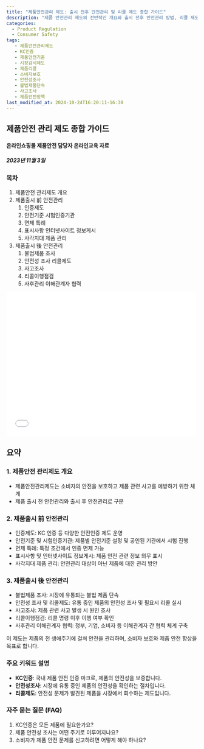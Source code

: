 ```yaml
---
title: "제품안전관리 제도: 출시 전후 안전관리 및 리콜 제도 종합 가이드"
description: "제품 안전관리 제도의 전반적인 개요와 출시 전후 안전관리 방법, 리콜 제도에 대한 종합적인 가이드를 제공합니다."
categories:
  - Product Regulation
  - Consumer Safety
tags:
   - 제품안전관리제도
   - KC인증
   - 제품안전기준
   - 시장감시제도
   - 제품리콜
   - 소비자보호
   - 안전성조사
   - 불법제품단속
   - 사고조사
   - 제품안전정책
last_modified_at: 2024-10-24T16:20:11-16:30
---
```


## 제품안전 관리 제도 종합 가이드
#### 온라인쇼핑몰 제품안전 담당자 온라인교육 자료
##### 2023년 11월 3일

### 목차
1. 제품안전 관리제도 개요
2. 제품출시 前 안전관리
   1. 인증제도
   2. 안전기준 시험인증기관
   3. 면제 특례
   4. 표시사항 인터넷사이트 정보게시
   5. 사각지대 제품 관리
3. 제품출시 後 안전관리
   1. 불법제품 조사
   2. 안전성 조사 리콜제도
   3. 사고조사
   4. 리콜이행점검
   5. 사후관리 이해관계자 협력


<embed src="/assets/제품안전관리 제도 설명자료 2023(제품출시후 중심)v3.7 - o.pdf" width="500" height="375" type="application/pdf">

## 요약

### 1. 제품안전 관리제도 개요
- 제품안전관리제도는 소비자의 안전을 보호하고 제품 관련 사고를 예방하기 위한 체계
- 제품 출시 전 안전관리와 출시 후 안전관리로 구분

### 2. 제품출시 前 안전관리
- 인증제도: KC 인증 등 다양한 안전인증 제도 운영
- 안전기준 및 시험인증기관: 제품별 안전기준 설정 및 공인된 기관에서 시험 진행
- 면제 특례: 특정 조건에서 인증 면제 가능
- 표시사항 및 인터넷사이트 정보게시: 제품 안전 관련 정보 의무 표시
- 사각지대 제품 관리: 안전관리 대상이 아닌 제품에 대한 관리 방안

### 3. 제품출시 後 안전관리
- 불법제품 조사: 시장에 유통되는 불법 제품 단속
- 안전성 조사 및 리콜제도: 유통 중인 제품의 안전성 조사 및 필요시 리콜 실시
- 사고조사: 제품 관련 사고 발생 시 원인 조사
- 리콜이행점검: 리콜 명령 이후 이행 여부 확인
- 사후관리 이해관계자 협력: 정부, 기업, 소비자 등 이해관계자 간 협력 체계 구축

이 제도는 제품의 전 생애주기에 걸쳐 안전을 관리하며, 소비자 보호와 제품 안전 향상을 목표로 합니다.

### 주요 키워드 설명
- **KC인증**: 국내 제품 안전 인증 마크로, 제품의 안전성을 보증합니다.
- **안전성조사**: 시장에 유통 중인 제품의 안전성을 확인하는 절차입니다.
- **리콜제도**: 안전성 문제가 발견된 제품을 시장에서 회수하는 제도입니다.

### 자주 묻는 질문 (FAQ)
1. KC인증은 모든 제품에 필요한가요?
2. 제품 안전성 조사는 어떤 주기로 이루어지나요?
3. 소비자가 제품 안전 문제를 신고하려면 어떻게 해야 하나요?
